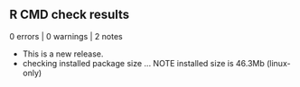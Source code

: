 ## R CMD check results

0 errors | 0 warnings | 2 notes

* This is a new release.
* checking installed package size ... NOTE installed size is 46.3Mb (linux-only)
